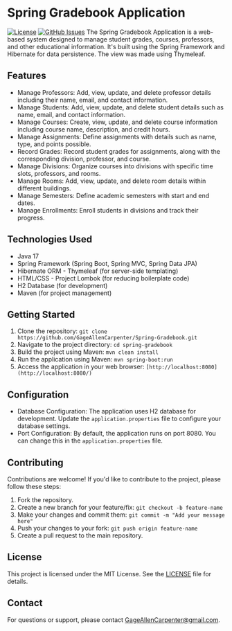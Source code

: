 
# Spring Gradebook Application
[![License](https://img.shields.io/github/license/GageAllenCarpenter/Spring-Gradebook)](https://github.com/GageAllenCarpenter/Spring-Gradebook/blob/main/LICENSE) [![GitHub Issues](https://img.shields.io/github/issues/GageAllenCarpenter/Spring-Gradebook)](https://github.com/GageAllenCarpenter/Spring-Gradebook/issues)
The Spring Gradebook Application is a web-based system designed to manage student grades, courses, professors, and other educational information. It's built using the Spring Framework and Hibernate for data persistence. The view was made using Thymeleaf.
## Features
- Manage Professors: Add, view, update, and delete professor details including their name, email, and contact information. 
- Manage Students: Add, view, update, and delete student details such as name, email, and contact information. 
- Manage Courses: Create, view, update, and delete course information including course name, description, and credit hours. 
- Manage Assignments: Define assignments with details such as name, type, and points possible. 
- Record Grades: Record student grades for assignments, along with the corresponding division, professor, and course. 
- Manage Divisions: Organize courses into divisions with specific time slots, professors, and rooms. 
- Manage Rooms: Add, view, update, and delete room details within different buildings. 
- Manage Semesters: Define academic semesters with start and end dates. 
- Manage Enrollments: Enroll students in divisions and track their progress.
## Technologies Used
- Java 17 
- Spring Framework (Spring Boot, Spring MVC, Spring Data JPA) 
- Hibernate ORM - Thymeleaf (for server-side templating) 
- HTML/CSS - Project Lombok (for reducing boilerplate code) 
- H2 Database (for development) 
- Maven (for project management)
## Getting Started  
1. Clone the repository:
``git clone https://github.com/GageAllenCarpenter/Spring-Gradebook.git``
3. Navigate to the project directory:
``cd spring-gradebook``
4. Build the project using Maven:
``mvn clean install``
5. Run the application using Maven:
``mvn spring-boot:run``
6. Access the application in your web browser:
``[http://localhost:8080](http://localhost:8080/)``
## Configuration
- Database Configuration: The application uses H2 database for development. Update the `application.properties` file to configure your database settings. 
- Port Configuration: By default, the application runs on port 8080. You can change this in the `application.properties` file.
## Contributing
Contributions are welcome! If you'd like to contribute to the project, please follow these steps:
1. Fork the repository. 
2. Create a new branch for your feature/fix:
``git checkout -b feature-name``
3. Make your changes and commit them:
``git commit -m "Add your message here"``
4. Push your changes to your fork:
``git push origin feature-name``
5. Create  a  pull  request  to  the  main  repository.

## License  
This  project  is  licensed  under  the  MIT  License. See  the  [LICENSE](LICENSE) file  for  details.
## Contact  
For  questions  or  support, please  contact  [GageAllenCarpenter@gmail.com](mailto:GageAllenCarpenter@gmail.com).
